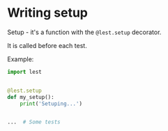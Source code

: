 # Writing setup

Setup - it's a function with the `@lest.setup` decorator.

It is called before each test.

Example:

```python
import lest


@lest.setup
def my_setup():
    print('Setuping...')


...  # Some tests
```
